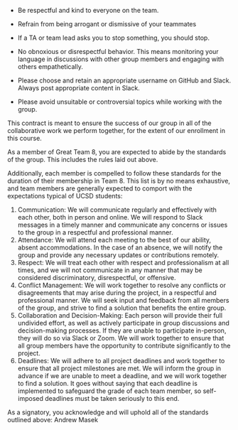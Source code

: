 * Be respectful and kind to everyone on the team. 

* Refrain from being arrogant or dismissive of your teammates

* If a TA or team lead asks you to stop something, you should stop.

* No obnoxious or disrespectful behavior. This means monitoring your language in discussions with other group members and engaging with others empathetically.

* Please choose and retain an appropriate username on GitHub and Slack. Always post appropriate content in Slack.

* Please avoid unsuitable or controversial topics while working with the group.

This contract is meant to ensure the success of our group in all of the collaborative work we perform together, for the extent of our enrollment in this course.

As a member of Great Team 8, you are expected to abide by the standards of the group. This includes the rules laid out above. 

Additionally, each member is compelled to follow these standards for the duration of their membership in Team 8. This list is by no means exhaustive, and team members are generally expected to comport with the expectations typical of UCSD students:

1. Communication: We will communicate regularly and effectively with each other, 
                  both in person and online. We will respond to Slack messages in a timely manner and communicate any concerns or issues to the group in a respectful and professional manner.
2. Attendance: We will attend each meeting to the best of our ability, absent 
               accommodations. In the case of an absence, we will notify the group and provide any necessary updates or contributions remotely.
3. Respect: We will treat each other with respect and professionalism at all 
            times, and we will not communicate in any manner that may be considered discriminatory, disrespectful, or offensive.
4. Conflict Management: We will work together to resolve any conflicts or 
                        disagreements that may arise during the project, in a respectful and professional manner. We will seek input and feedback from all members of the group, and strive to find a solution that benefits the entire group.
5. Collaboration and Decision-Making: Each person will provide their full 
                                      undivided effort, as well as actively participate in group discussions and decision-making processes. If they are unable to participate in-person, they will do so via Slack or Zoom. We will work together to ensure that all group members have the opportunity to contribute significantly to the project.
6. Deadlines: We will adhere to all project deadlines and work together to ensure 
              that all project milestones are met. We will inform the group in advance if we are unable to meet a deadline, and we will work together to find a solution. It goes without saying that each deadline is implemented to safeguard the grade of each team member, so self-imposed deadlines must be taken seriously to this end.

As a signatory, you acknowledge and will uphold all of the standards outlined above:
Andrew Masek